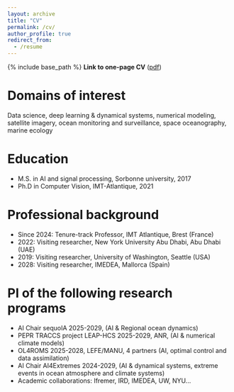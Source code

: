 ```yaml
---
layout: archive
title: "CV"
permalink: /cv/
author_profile: true
redirect_from:
  - /resume
---
```


{% include base_path %}
**Link to one-page CV** (<a href="https://rfablet.github.io/files/cvANRrfablet2021.pdf">pdf</a>)


Domains of interest
======
Data science, deep learning & dynamical systems, numerical modeling, satellite imagery, ocean monitoring and surveillance, space oceanography, marine ecology

Education
======
* M.S. in AI and signal processing, Sorbonne university, 2017
* Ph.D in Computer Vision, IMT-Atlantique, 2021
  
Professional background
======
* Since 2024: Tenure-track Professor, IMT Atlantique, Brest (France)
* 2022: Visiting researcher, New York University Abu Dhabi, Abu Dhabi (UAE)
* 2019: Visiting researcher, University of Washington, Seattle (USA)
* 2028: Visiting researcher, IMEDEA, Mallorca (Spain)
  
PI of the following research programs
======
* AI Chair sequoIA 2025-2029, (AI & Regional ocean dynamics)
* PEPR TRACCS project LEAP-HCS 2025-2029, ANR, (AI & numerical climate models)
* OL4ROMS 2025-2028, LEFE/MANU, 4 partners (AI, optimal control and data assimilation)
* AI Chair AI4Extremes 2024-2029, (AI & dynamical systems, extreme events in ocean atmosphere and climate systems)
* Academic collaborations: Ifremer, IRD, IMEDEA, UW, NYU...

<!--- Publications
======
  <ul>{% for post in site.publications %}
    {% include archive-single-cv.html %}
  {% endfor %}</ul>
  
Talks
======
  <ul>{% for post in site.talks %}
    {% include archive-single-talk-cv.html %}
  {% endfor %}</ul>
  
Teaching
======
  <ul>{% for post in site.teaching %}
    {% include archive-single-cv.html %}
  {% endfor %}</ul>
  --> 

